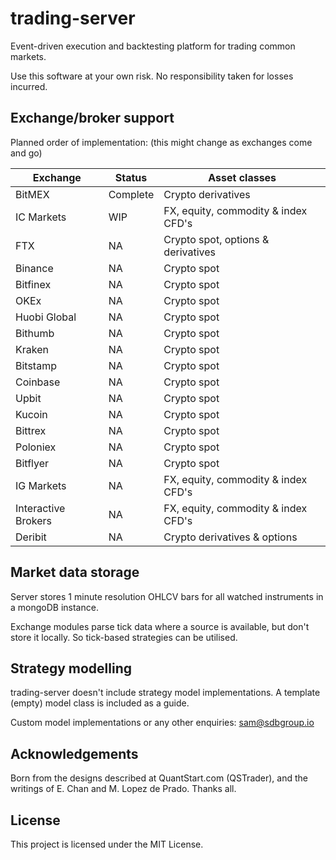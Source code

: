 # trading-server
Event-driven execution and backtesting platform for trading common markets.

Use this software at your own risk. No responsibility taken for losses incurred.

## Exchange/broker support

Planned order of implementation: (this might change as exchanges come and go)

Exchange |  Status   | Asset classes
---------|-----------|------------
BitMEX | Complete | Crypto derivatives
IC Markets | WIP | FX, equity, commodity & index CFD's
FTX | NA | Crypto spot, options & derivatives
Binance | NA | Crypto spot
Bitfinex | NA | Crypto spot
OKEx | NA | Crypto spot
Huobi Global | NA | Crypto spot
Bithumb | NA | Crypto spot
Kraken | NA | Crypto spot
Bitstamp | NA | Crypto spot
Coinbase | NA | Crypto spot
Upbit | NA | Crypto spot
Kucoin | NA | Crypto spot
Bittrex | NA | Crypto spot
Poloniex| NA | Crypto spot
Bitflyer | NA | Crypto spot
IG Markets | NA | FX, equity, commodity & index CFD's
Interactive Brokers | NA | FX, equity, commodity & index CFD's
Deribit | NA | Crypto derivatives & options

## Market data storage
Server stores 1 minute resolution OHLCV bars for all watched instruments in a mongoDB instance. 

Exchange modules parse tick data where a source is available, but don't store it locally. So tick-based strategies can be utilised.

## Strategy modelling
trading-server doesn't include strategy model implementations. A template (empty) model class is included as a guide. 

Custom model implementations or any other enquiries: sam@sdbgroup.io 

## Acknowledgements
Born from the designs described at QuantStart.com (QSTrader), and the writings of E. Chan and M. Lopez de Prado. Thanks all.

## License
This project is licensed under the MIT License.
